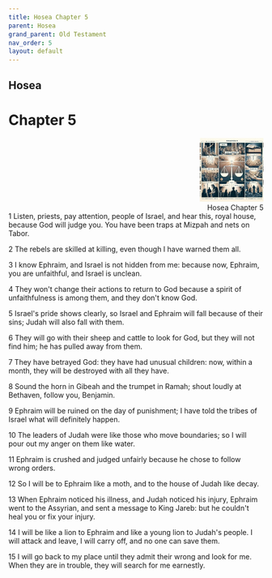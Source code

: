 ```yaml
---
title: Hosea Chapter 5
parent: Hosea
grand_parent: Old Testament
nav_order: 5
layout: default
---
```


## Hosea

# Chapter 5

<div style="clear: both; text-align: right;">
    <img src="/assets/Image/Hosea/500/5.jpg" alt="Hosea Chapter 5" class="chapter-image" style="max-width: 25%; height: auto;"/>
    <figcaption style="font-size: 14px;">Hosea Chapter 5</figcaption>
</div>
1 Listen, priests, pay attention, people of Israel, and hear this, royal house, because God will judge you. You have been traps at Mizpah and nets on Tabor.

2 The rebels are skilled at killing, even though I have warned them all.

3 I know Ephraim, and Israel is not hidden from me: because now, Ephraim, you are unfaithful, and Israel is unclean.

4 They won't change their actions to return to God because a spirit of unfaithfulness is among them, and they don't know God.

5 Israel's pride shows clearly, so Israel and Ephraim will fall because of their sins; Judah will also fall with them.

6 They will go with their sheep and cattle to look for God, but they will not find him; he has pulled away from them.

7 They have betrayed God: they have had unusual children: now, within a month, they will be destroyed with all they have.

8 Sound the horn in Gibeah and the trumpet in Ramah; shout loudly at Bethaven, follow you, Benjamin.

9 Ephraim will be ruined on the day of punishment; I have told the tribes of Israel what will definitely happen.

10 The leaders of Judah were like those who move boundaries; so I will pour out my anger on them like water.

11 Ephraim is crushed and judged unfairly because he chose to follow wrong orders.

12 So I will be to Ephraim like a moth, and to the house of Judah like decay.

13 When Ephraim noticed his illness, and Judah noticed his injury, Ephraim went to the Assyrian, and sent a message to King Jareb: but he couldn't heal you or fix your injury.

14 I will be like a lion to Ephraim and like a young lion to Judah's people. I will attack and leave, I will carry off, and no one can save them.

15 I will go back to my place until they admit their wrong and look for me. When they are in trouble, they will search for me earnestly.


